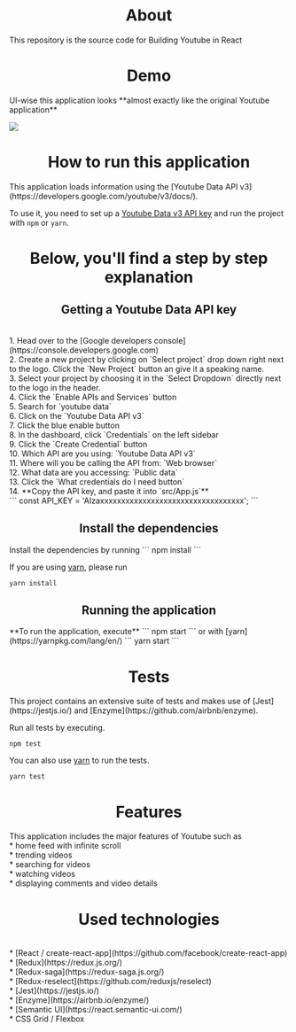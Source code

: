 <h1 align="center"> About</h1>
This repository is the source code for Building Youtube in React


<h1 align="center">Demo</h1>
UI-wise this application looks **almost exactly like the original Youtube application**

![](gif/Demo.gif)

<h1 align="center">How to run this application</h1>
This application loads information using the [Youtube Data API v3](https://developers.google.com/youtube/v3/docs/).

To use it, you need to set up a [Youtube Data v3 API key](https://productioncoder.com/build-youtube-in-react-part-19/) and run the project with `npm` or `yarn`.

<h1 align="center">Below, you'll find a step by step explanation</h1>

<h2 align="center">Getting a Youtube Data API key</h2><br/>
1. Head over to the [Google developers console](https://console.developers.google.com)<br/>
2. Create a new project by clicking on `Select project` drop down right next to the logo. Click the `New Project` button an give it a speaking name.<br/>
3. Select your project by choosing it in the `Select Dropdown` directly next to the logo in the header.<br/>
4. Click the `Enable APIs and Services` button<br/>
5. Search for `youtube data`<br/>
6. Click on the `Youtube Data API v3`<br/>
7. Click the blue enable button<br/>
8. In the dashboard, click `Credentials` on the left sidebar<br/>
9. Click the `Create Credential` button<br/>
10. Which API are you using: `Youtube Data API v3`<br/>
11. Where will you be calling the API from: `Web browser`<br/>
12. What data are you accessing: `Public data`<br/>
13. Click the `What credentials do I need button`<br/>
14. **Copy the API key, and paste it into `src/App.js`**<br/>
```
const API_KEY = 'AIzaxxxxxxxxxxxxxxxxxxxxxxxxxxxxxxxxxx';
```
<h2 align="center">Install the dependencies</h2>
Install the dependencies by running
```
npm install
```

If you are using [yarn](https://yarnpkg.com/lang/en/), please run
```
yarn install
```
<h2 align="center">Running the application</h2>
**To run the application, execute**
```
npm start
```
or with [yarn](https://yarnpkg.com/lang/en/)
```
yarn start
```

<h1 align="center">Tests</h1>
This project contains an extensive suite of tests and makes use of [Jest](https://jestjs.io/) and [Enzyme](https://github.com/airbnb/enzyme).

Run all tests by executing.

```
npm test
```

You can also use [yarn](https://yarnpkg.com/lang/en/) to run the tests.
```
yarn test
```

<h1 align="center">Features</h1>
This application includes the major features of Youtube such as<br/>
* home feed with infinite scroll<br/>
* trending videos<br/>
* searching for videos<br/>
* watching videos<br/>
* displaying comments and video details

<h1 align="center">Used technologies</h1><br/>
* [React / create-react-app](https://github.com/facebook/create-react-app)<br/>
* [Redux](https://redux.js.org/)<br/>
* [Redux-saga](https://redux-saga.js.org/)<br/>
* [Redux-reselect](https://github.com/reduxjs/reselect)<br/>
* [Jest](https://jestjs.io/)<br/>
* [Enzyme](https://airbnb.io/enzyme/)<br/>
* [Semantic UI](https://react.semantic-ui.com/)<br/>
* CSS Grid / Flexbox

